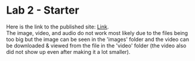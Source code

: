 # Lab 2 - Starter
Here is the link to the published site: [Link](https://skn0012.github.io/CSE110_Lab2/).
<br> The image, video, and audio do not work most likely due to the files being too big but the image can be seen in the 'images' folder and the video can be downloaded & viewed from the file in the 'video' folder (the video also did not show up even after making it a lot smaller).
